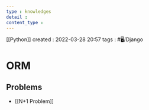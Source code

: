 ```yaml
---
type : knowledges
detail : 
content_type :
---
```


[[Python]]
created : 2022-03-28 20:57
tags : #🖥️/Django 

# ORM

## Problems
- [[N+1 Problem]]
